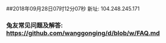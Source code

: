 ##2018年09月28日07时12分07秒 新址: 104.248.245.171
### 兔友常见问题及解答: https://github.com/wanggonging/d/blob/w/FAQ.md

